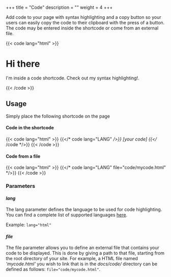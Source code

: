 +++
title = "Code"
description = ""
weight = 4
+++

Add code to your page with syntax highlighting and a copy button so your users can easily copy the code to their clipboard with the press of a button. The code may be entered inside the shortcode or come from an external file.

{{< code lang="html" >}}
<div class="mydiv bg-primary shadow text-white">
	<h1 class="title">Hi there</h1>
	<p class="lead">I'm inside a code shortcode. Check out my syntax highlighting!.</p>
</div>
{{< /code >}}

## Usage
Simply place the following shortcode on the page
#### Code in the shortcode
{{< code lang="html" >}}
{{</* code lang="LANG" */>}} [your code] {{</* /code */>}}
{{< /code >}}
#### Code from a file
{{< code lang="html" >}}
{{</* code lang="LANG" file="code/mycode.html" */>}}
{{< /code >}}



### Parameters
#### *lang*
The lang parameter defines the language to be used for code highlighting. You can find a complete list of supported languages <a href="https://gohugo.io/content-management/syntax-highlighting/#list-of-chroma-highlighting-languages" target="_blank">here</a>.

Example: <code>lang="html"</code>

#### *file*
The file parameter allows you to define an external file that contains your code to be displayed. This is done by giving a path to that file, starting from the root directory of your site.
For example, a HTML file named *'mycode.html'* you wish to link that is in the *docs/code/* directory can be defined as follows: <code>file="code/mycode.html"</code>.

